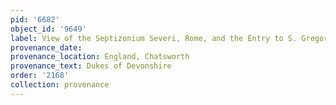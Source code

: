 ```yaml
---
pid: '6682'
object_id: '9649'
label: View of the Septizonium Severi, Rome, and the Entry to S. Gregorio Magno
provenance_date:
provenance_location: England, Chatsworth
provenance_text: Dukes of Devonshire
order: '2168'
collection: provenance
---
```

